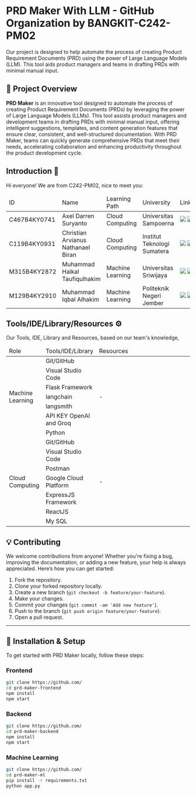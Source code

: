 # PRD Maker With LLM - GitHub Organization by BANGKIT-C242-PM02
<p>Our project is designed to help automate the process of creating Product Requirement Documents (PRD) using the power of Large Language Models (LLM). This tool aids product managers and teams in drafting PRDs with minimal manual input.</p>

## 🚀 **Project Overview**

**PRD Maker** is an innovative tool designed to automate the process of creating Product Requirement Documents (PRDs) by leveraging the power of Large Language Models (LLMs). This tool assists product managers and development teams in drafting PRDs with minimal manual input, offering intelligent suggestions, templates, and content generation features that ensure clear, consistent, and well-structured documentation. With PRD Maker, teams can quickly generate comprehensive PRDs that meet their needs, accelerating collaboration and enhancing productivity throughout the product development cycle.

<h2>Introduction 👋</h2>
<p>Hi everyone! We are from C242-PM02, nice to meet you:  </p>
    <table align="center">
      <thead>
        <tr>
          <td width="15%">ID</td>
          <td width="20%">Name</td>
          <td width="20%">Learning Path</td>
          <td width="20%">University</td>
          <td width="25%">LinkedIn</td>
        </tr>
      </thead>
      <tbody>
        <tr>
          <td>C467B4KY0741</td>
          <td>Axel Darren Suryanto</td>
          <td>Cloud Computing</td>
          <td>Universitas Sampoerna</td>
          <td>
              <a href="https://www.linkedin.com/in/axelsuryanto/"><img src="https://img.shields.io/badge/--linkedin?label=LinkedIn&logo=LinkedIn&style=social"></a>
              <a href="https://github.com/Axeldarren"><img src="https://img.shields.io/badge/GitHub-100000?style=for-the-badge&logo=github&logoColor=white"></a>
          </td>
        </tr>
        <tr>
          <td>C119B4KY0931</td>
          <td>Christian Arvianus Nathanael Biran</td>
          <td>Cloud Computing</td>
          <td>Institut Teknologi Sumatera</td>
          <td>
              <a href="https://www.linkedin.com/in/christianbiran/"><img src="https://img.shields.io/badge/--linkedin?label=LinkedIn&logo=LinkedIn&style=social"></a>
              <a href="https://github.com/unChris666"><img src="https://img.shields.io/badge/GitHub-100000?style=for-the-badge&logo=github&logoColor=white"></a>
          </td>
        </tr>
        <tr>
          <td>M315B4KY2872</td>
          <td>Muhammad Haikal Taufiqulhakim</td>
          <td>Machine Learning</td>
          <td>Universitas Sriwijaya</td>
          <td>
              <a href="https://www.linkedin.com/in/muhammad-haikal-taufiqulhakim/"><img src="https://img.shields.io/badge/--linkedin?label=LinkedIn&logo=LinkedIn&style=social"></a>
              <a href="https://github.com/Haikal1628"><img src="https://img.shields.io/badge/GitHub-100000?style=for-the-badge&logo=github&logoColor=white"></a>
          </td>
        </tr>
        <tr>
          <td>M129B4KY2910</td>
          <td>Muhammad Iqbal Alhakim</td>
          <td>Machine Learning</td>
          <td>Politeknik Negeri Jember</td>
          <td>
              <a href="https://www.linkedin.com/in/muhiqbalhakim/"><img src="https://img.shields.io/badge/--linkedin?label=LinkedIn&logo=LinkedIn&style=social"></a>
              <a href="https://github.com/HakimIqbal"><img src="https://img.shields.io/badge/GitHub-100000?style=for-the-badge&logo=github&logoColor=white"></a>
          </td>
        </tr>
      </tbody>
    </table>

<h2>Tools/IDE/Library/Resources ⚙️</h2>
<p>Our Tools, IDE, Library and Resources, based on our team's knowledge,</p>
<table align="center">
    <thead>
        <tr>
            <td width="20%">Role</td>
            <td width="20%">Tools/IDE/Library</td>
            <td width="60%">Resources</td>
        </tr>
    </thead>
    <tbody>
        <tr>
            <td rowspan="7">Machine Learning</td>
            <td>Git/GitHub</td>
            <td rowspan="7">-</td>
        </tr>
        <tr>            
            <td>Visual Studio Code</td>
        </tr>
        <tr>            
            <td>Flask Framework</td>
        </tr>
        <tr>            
            <td>langchain</td>
        </tr>
        <tr>            
            <td>langsmith</td>
        </tr>
        <tr>            
            <td>API KEY OpenAI and Groq</td>
        </tr>
        <tr>            
            <td>Python</td>
        </tr>        
        <tr>
            <td rowspan="7">Cloud Computing</td>
            <td>Git/GitHub</td>
            <td rowspan="7">-</td>
        </tr>
        <tr>            
            <td>Visual Studio Code</td>
        </tr>
        <tr>            
            <td>Postman</td>
        </tr>
        <tr>            
            <td>Google Cloud Platform</td>
        </tr>
        <tr>            
            <td>ExpressJS Framework</td>
        </tr>
        <tr>            
            <td>ReactJS</td>
        </tr>
        <tr>            
            <td>My SQL</td>
        </tr>
    </tbody>
</table>

## 💡 **Contributing**

We welcome contributions from anyone! Whether you're fixing a bug, improving the documentation, or adding a new feature, your help is always appreciated. Here’s how you can get started:

1. Fork the repository.
2. Clone your forked repository locally.
3. Create a new branch (`git checkout -b feature/your-feature`).
4. Make your changes.
5. Commit your changes (`git commit -am 'Add new feature'`).
6. Push to the branch (`git push origin feature/your-feature`).
7. Open a pull request.

---

## 🔧 **Installation & Setup**

To get started with PRD Maker locally, follow these steps:

### Frontend
```bash
git clone https://github.com/
cd prd-maker-frontend
npm install
npm start
```

### Backend
```bash
git clone https://github.com/
cd prd-maker-backend
npm install
npm start
```

### Machine Learning
```bash
git clone https://github.com/
cd prd-maker-ml
pip install -r requirements.txt
python app.py
```

